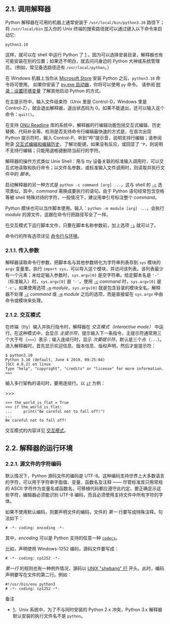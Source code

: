 ## 2.1. 调用解释器

Python 解释器在可用的机器上通常安装于 `/usr/local/bin/python3.10` 路径下；将 `/usr/local/bin` 加入你的 Unix 终端的搜索路径就可以通过键入以下命令来启动它:

```
python3.10
```

这样，就可以在 shell 中运行 Python 了 [1](https://docs.python.org/zh-cn/3/tutorial/interpreter.html#id2) 。因为可以选择安装目录，解释器也有可能安装在别的位置；如果还不明白，就去问问身边的 Python 大神或系统管理员。（例如，常见备选路径还有 `/usr/local/python`。）

在 Windows 机器上当你从 [Microsoft Store](https://docs.python.org/zh-cn/3/using/windows.html#windows-store) 安装 Python 之后，`python3.10` 命令将可使用。 如果你安装了 [py.exe 启动器](https://docs.python.org/zh-cn/3/using/windows.html#launcher)，你将可以使用 `py` 命令。 请参阅 [附录：设置环境变量](https://docs.python.org/zh-cn/3/using/windows.html#setting-envvars) 了解其他启动 Python 的方式。

在主提示符中，输入文件结束符（Unix 里是 Control-D，Windows 里是 Control-Z），就会退出解释器，退出状态码为 0。如果不能退出，还可以输入这个命令：`quit()`。

在支持 [GNU Readline](https://tiswww.case.edu/php/chet/readline/rltop.html) 库的系统中，解释器的行编辑功能包括交互式编辑、历史替换、代码补全等。检测是否支持命令行编辑最快速的方式是，在首次出现 Python 提示符时，输入 Control-P。听到“哔”提示音，说明支持行编辑；请参阅附录 [交互式编辑和编辑历史](https://docs.python.org/zh-cn/3/tutorial/interactive.html#tut-interacting)，了解功能键。如果没有反应，或回显了 `^P`，则说明不支持行编辑；只能用退格键删除当前行的字符。

解释器的操作方式类似 Unix Shell：用与 tty 设备关联的标准输入调用时，可以交互式地读取和执行命令；以文件名参数，或标准输入文件调用时，则读取并执行文件中的 *脚本*。

启动解释器的另一种方式是 `python -c command [arg] ...`，这与 shell 的 [`-c`](https://docs.python.org/zh-cn/3/using/cmdline.html#cmdoption-c) 选项类似，其中，*command* 需换成要执行的语句。由于 Python 语句经常包含空格等被 shell 特殊对待的字符，一般情况下，建议用单引号标注整个 *command*。

Python 模块也可以当作脚本使用。输入：`python -m module [arg] ...`，会执行 *module* 的源文件，这跟在命令行把路径写全了一样。

在交互模式下运行脚本文件，只要在脚本名称参数前，加上选项 [`-i`](https://docs.python.org/zh-cn/3/using/cmdline.html#cmdoption-i) 就可以了。

命令行的所有选项详见 [命令行与环境](https://docs.python.org/zh-cn/3/using/cmdline.html#using-on-general)。



### 2.1.1. 传入参数

解释器读取命令行参数，把脚本名与其他参数转化为字符串列表存到 `sys` 模块的 `argv` 变量里。执行 `import sys`，可以导入这个模块，并访问该列表。该列表最少有一个元素；未给定输入参数时，`sys.argv[0]` 是空字符串。给定脚本名是 `'-'` （标准输入）时，`sys.argv[0]` 是 `'-'`。使用 [`-c`](https://docs.python.org/zh-cn/3/using/cmdline.html#cmdoption-c) *command* 时，`sys.argv[0]` 是 `'-c'`。如果使用选项 [`-m`](https://docs.python.org/zh-cn/3/using/cmdline.html#cmdoption-m) *module*，`sys.argv[0]` 就是包含目录的模块全名。解释器不处理 [`-c`](https://docs.python.org/zh-cn/3/using/cmdline.html#cmdoption-c) *command* 或 [`-m`](https://docs.python.org/zh-cn/3/using/cmdline.html#cmdoption-m) *module* 之后的选项，而是直接留在 `sys.argv` 中由命令或模块来处理。



### 2.1.2. 交互模式

在终端（tty）输入并执行指令时，解释器在 *交互模式（interactive mode）* 中运行。在这种模式中，会显示 *主提示符*，提示输入下一条指令，主提示符通常用三个大于号（`>>>`）表示；输入连续行时，显示 *次要提示符*，默认是三个点（`...`）。进入解释器时，首先显示欢迎信息、版本信息、版权声明，然后才是提示符：

```
$ python3.10
Python 3.10 (default, June 4 2019, 09:25:04)
[GCC 4.8.2] on linux
Type "help", "copyright", "credits" or "license" for more information.
>>>
```

输入多行架构的语句时，要用连续行。以 [`if`](https://docs.python.org/zh-cn/3/reference/compound_stmts.html#if) 为例：

\>>>

```
>>> the_world_is_flat = True
>>> if the_world_is_flat:
...     print("Be careful not to fall off!")
...
Be careful not to fall off!
```

交互模式的内容详见 [交互模式](https://docs.python.org/zh-cn/3/tutorial/appendix.html#tut-interac)。



## 2.2. 解释器的运行环境



### 2.2.1. 源文件的字符编码

默认情况下，Python 源码文件的编码是 UTF-8。这种编码支持世界上大多数语言的字符，可以用于字符串字面值、变量、函数名及注释 —— 尽管标准库只用常规的 ASCII 字符作为变量名或函数名，可移植代码都应遵守此约定。要正确显示这些字符，编辑器必须能识别 UTF-8 编码，而且必须使用支持文件中所有字符的字体。

如果不使用默认编码，则要声明文件的编码，文件的 *第一* 行要写成特殊注释。句法如下：

```
# -*- coding: encoding -*-
```

其中，*encoding* 可以是 Python 支持的任意一种 [`codecs`](https://docs.python.org/zh-cn/3/library/codecs.html#module-codecs)。

比如，声明使用 Windows-1252 编码，源码文件要写成：

```
# -*- coding: cp1252 -*-
```

*第一行* 的规则也有一种例外情况，源码以 [UNIX "shebang" 行](https://docs.python.org/zh-cn/3/tutorial/appendix.html#tut-scripts) 开头。此时，编码声明要写在文件的第二行。例如：

```
#!/usr/bin/env python3
# -*- coding: cp1252 -*-
```

备注

- [1](https://docs.python.org/zh-cn/3/tutorial/interpreter.html#id1)、Unix 系统中，为了不与同时安装的 Python 2.x 冲突，Python 3.x 解释器默认安装的执行文件名不是 `python`。